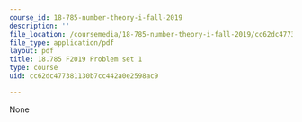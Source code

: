 ```yaml
---
course_id: 18-785-number-theory-i-fall-2019
description: ''
file_location: /coursemedia/18-785-number-theory-i-fall-2019/cc62dc477381130b7cc442a0e2598ac9_MIT18_785F19_pset1.pdf
file_type: application/pdf
layout: pdf
title: 18.785 F2019 Problem set 1
type: course
uid: cc62dc477381130b7cc442a0e2598ac9

---
```

None